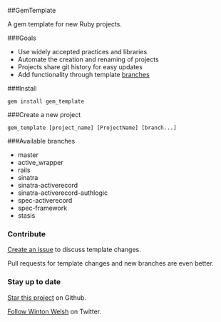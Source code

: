 ##GemTemplate

A gem template for new Ruby projects.

###Goals

* Use widely accepted practices and libraries
* Automate the creation and renaming of projects
* Projects share git history for easy updates
* Add functionality through template [branches](https://github.com/winton/gem_template/branches)

###Install

    gem install gem_template

###Create a new project

	gem_template [project_name] [ProjectName] [branch...]

###Available branches

* master
* active_wrapper
* rails
* sinatra
* sinatra-activerecord
* sinatra-activerecord-authlogic
* spec-activerecord
* spec-framework
* stasis

### Contribute

[Create an issue](https://github.com/winton/gem_template/issues/new) to discuss template changes.

Pull requests for template changes and new branches are even better.

### Stay up to date

[Star this project](https://github.com/winton/gem_template#) on Github.

[Follow Winton Welsh](http://twitter.com/intent/user?screen_name=wintonius) on Twitter.
